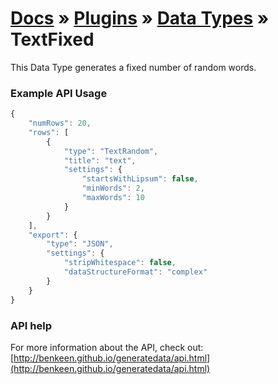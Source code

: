 # [Docs](../../../../../docs/README.md) &raquo; [Plugins](../../README.md) &raquo; [Data Types](../README.md) &raquo; TextFixed

This Data Type generates a fixed number of random words.  


### Example API Usage

```javascript
{
    "numRows": 20,
    "rows": [
        {
            "type": "TextRandom",
            "title": "text",
            "settings": {
                "startsWithLipsum": false,
                "minWords": 2,
                "maxWords": 10
            }
        }
    ],
    "export": {
        "type": "JSON",
        "settings": {
            "stripWhitespace": false,
            "dataStructureFormat": "complex"
        }
    }
}
```
 
### API help

For more information about the API, check out:
[http://benkeen.github.io/generatedata/api.html](http://benkeen.github.io/generatedata/api.html)
